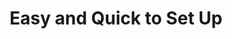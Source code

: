 ---
id: 4
title: 'Easy and Quick to Set Up'
slug: 'ShellHub incorporates the use of Docker containers to facilitate the integration of new devices into the platform, simplifying configuration.'
---